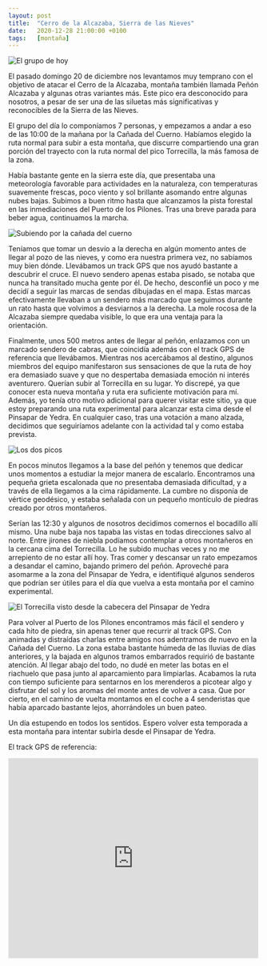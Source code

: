 ```yaml
---
layout: post
title:  "Cerro de la Alcazaba, Sierra de las Nieves"
date:   2020-12-28 21:00:00 +0100
tags:	[montaña]
---
```


![El grupo de hoy][grupo]

El pasado domingo 20 de diciembre nos levantamos muy temprano con el objetivo de atacar el Cerro de
la Alcazaba, montaña también llamada Peñón Alcazaba y algunas otras variantes más. Este pico era
desconocido para nosotros, a pesar de ser una de las siluetas más significativas y reconocibles de
la Sierra de las Nieves.

<!--more-->

El grupo del día lo componíamos 7 personas, y empezamos a andar a eso de las 10:00 de la mañana por
la Cañada del Cuerno. Habíamos elegido la ruta normal para subir a esta montaña, que discurre
compartiendo una gran porción del trayecto con la ruta normal del pico Torrecilla, la más famosa de
la zona.

Había bastante gente en la sierra este día, que presentaba una meteorología favorable para
actividades en la naturaleza, con temperaturas suavemente frescas, poco viento y sol brillante
asomando entre algunas nubes bajas. Subimos a buen ritmo hasta que alcanzamos la pista forestal en
las inmediaciones del Puerto de los Pilones. Tras una breve parada para beber agua, continuamos la
marcha.

![Subiendo por la cañada del cuerno][cuerno]

Teníamos que tomar un desvío a la derecha en algún momento antes de llegar al pozo de las nieves, y
como era nuestra primera vez, no sabíamos muy bien dónde. Llevábamos un track GPS que nos ayudó
bastante a descubrir el cruce. El nuevo sendero apenas estaba pisado, se notaba que nunca ha
transitado mucha gente por él. De hecho, desconfié un poco y me decidí a seguir las marcas de
sendas dibujadas en el mapa. Estas marcas efectivamente llevaban a un sendero más marcado que
seguimos durante un rato hasta que volvimos a desviarnos a la derecha. La mole rocosa de la
Alcazaba siempre quedaba visible, lo que era una ventaja para la orientación.

Finalmente, unos 500 metros antes de llegar al peñón, enlazamos con un marcado sendero de cabras,
que coincidía además con el track GPS de referencia que llevábamos. Mientras nos acercábamos al
destino, algunos miembros del equipo manifestaron sus sensaciones de que la ruta de hoy era
demasiado suave y que no despertaba demasiada emoción ni interés aventurero. Querían subir al
Torrecilla en su lugar. Yo discrepé, ya que conocer esta nueva montaña y ruta era suficiente
motivación para mí. Además, yo tenía otro motivo adicional para querer visitar este sitio, ya que
estoy preparando una ruta experimental para alcanzar esta cima desde el Pinsapar de Yedra. En
cualquier caso, tras una votación a mano alzada, decidimos que seguiríamos adelante con la
actividad tal y como estaba prevista.

![Los dos picos][picos]

En pocos minutos llegamos a la base del peñón y tenemos que dedicar unos momentos a estudiar la
mejor manera de escalarlo. Encontramos una pequeña grieta escalonada que no presentaba demasiada
dificultad, y a través de ella llegamos a la cima rápidamente. La cumbre no disponía de vértice
geodésico, y estaba señalada con un pequeño montículo de piedras creado por otros montañeros.

Serían las 12:30 y algunos de nosotros decidimos comernos el bocadillo allí mismo. Una nube baja
nos tapaba las vistas en todas direcciones salvo al norte. Entre jirones de niebla podíamos
contemplar a otros montañeros en la cercana cima del Torrecilla. Lo he subido muchas veces y no me
arrepiento de no estar allí hoy. Tras comer y descansar un rato empezamos a desandar el camino,
bajando primero del peñón. Aproveché para asomarme a la zona del Pinsapar de Yedra, e identifiqué
algunos senderos que podrían ser útiles para el día que vuelva a esta montaña por el camino
experimental.

![El Torrecilla visto desde la cabecera del Pinsapar de Yedra][yedra]

Para volver al Puerto de los Pilones encontramos más fácil el sendero y cada hito de piedra, sin
apenas tener que recurrir al track GPS. Con animadas y distraídas charlas entre amigos nos
adentramos de nuevo en la Cañada del Cuerno. La zona estaba bastante húmeda de las lluvias de días
anteriores, y la bajada en algunos tramos embarrados requirió de bastante atención. Al llegar abajo
del todo, no dudé en meter las botas en el riachuelo que pasa junto al aparcamiento para
limpiarlas. Acabamos la ruta con tiempo suficiente para sentarnos en los merenderos a picotear algo
y disfrutar del sol y los aromas del monte antes de volver a casa. Que por cierto, en el camino de
vuelta montamos en el coche a 4 senderistas que había aparcado bastante lejos, ahorrándoles un buen
pateo.


Un día estupendo en todos los sentidos. Espero volver esta temporada a esta montaña para intentar
subirla desde el Pinsapar de Yedra.

El track GPS de referencia:

<div class="iframeWikilocWrapper">
<iframe frameBorder="0" scrolling="no"
  src="https://es.wikiloc.com/wikiloc/spatialArtifacts.do?event=view&measures=on&title=on&near=on&images=off&maptype=H&id=22200527"
  width="500" height="400">
</iframe>
</div>

[cima]:		{{site.url}}/assets/20201228-cima.png
[picos]:	{{site.url}}/assets/20201228-dos-picos.png
[grupo]:	{{site.url}}/assets/20201228-grupo-cima.png
[cuerno]:	{{site.url}}/assets/20201228-grupo-cuerno.png
[yedra]:	{{site.url}}/assets/20201228-torrecilla-yedra.png


